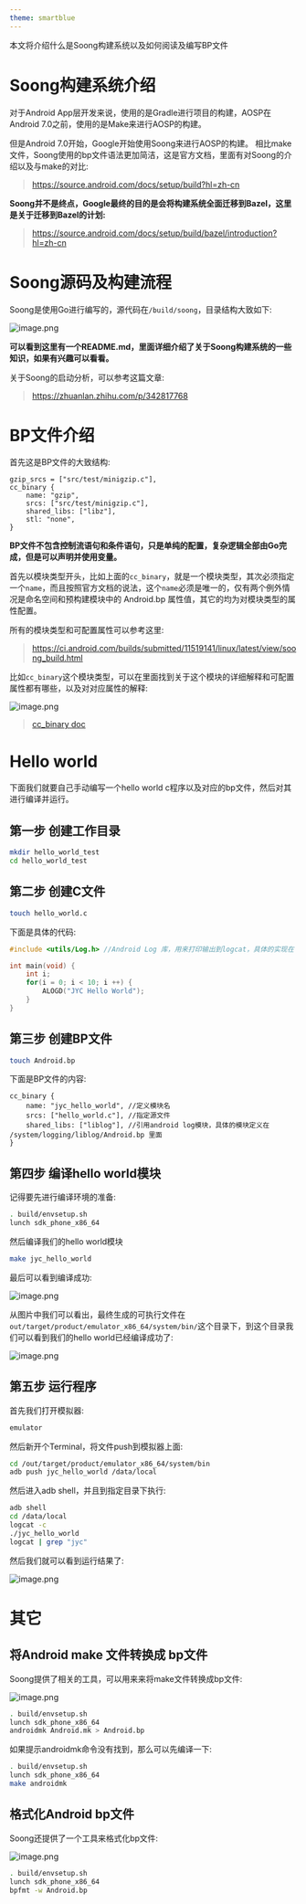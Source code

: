 ```yaml
---
theme: smartblue
---
```


本文将介绍什么是Soong构建系统以及如何阅读及编写BP文件

# Soong构建系统介绍

对于Android App层开发来说，使用的是Gradle进行项目的构建，AOSP在Android 7.0之前，使用的是Make来进行AOSP的构建。

但是Android 7.0开始，Google开始使用Soong来进行AOSP的构建。
相比make文件，Soong使用的bp文件语法更加简洁，这是官方文档，里面有对Soong的介绍以及与make的对比:
>  https://source.android.com/docs/setup/build?hl=zh-cn

**Soong并不是终点，Google最终的目的是会将构建系统全面迁移到Bazel，这里是关于迁移到Bazel的计划:**
> https://source.android.com/docs/setup/build/bazel/introduction?hl=zh-cn

# Soong源码及构建流程
Soong是使用Go进行编写的，源代码在`/build/soong`，目录结构大致如下:

![image.png](https://p1-juejin.byteimg.com/tos-cn-i-k3u1fbpfcp/22486d6164ce4c32ac855ff8b9f3e467~tplv-k3u1fbpfcp-jj-mark:0:0:0:0:q75.image#?w=838&h=787&s=78329&e=png&b=f1efee)

**可以看到这里有一个README.md，里面详细介绍了关于Soong构建系统的一些知识，如果有兴趣可以看看。**

关于Soong的启动分析，可以参考这篇文章:
> https://zhuanlan.zhihu.com/p/342817768

# BP文件介绍
首先这是BP文件的大致结构:
```
gzip_srcs = ["src/test/minigzip.c"],
cc_binary {
    name: "gzip",
    srcs: ["src/test/minigzip.c"],
    shared_libs: ["libz"],
    stl: "none",
}
```
**BP文件不包含控制流语句和条件语句，只是单纯的配置，复杂逻辑全部由Go完成，但是可以声明并使用变量。**

首先以模块类型开头，比如上面的`cc_binary`，就是一个模块类型，其次必须指定一个`name`，而且按照官方文档的说法，这个`name`必须是唯一的，仅有两个例外情况是命名空间和预构建模块中的 Android.bp 属性值，其它的均为对模块类型的属性配置。

所有的模块类型和可配置属性可以参考这里:
> https://ci.android.com/builds/submitted/11519141/linux/latest/view/soong_build.html

比如`cc_binary`这个模块类型，可以在里面找到关于这个模块的详细解释和可配置属性都有哪些，以及对对应属性的解释:


![image.png](https://p3-juejin.byteimg.com/tos-cn-i-k3u1fbpfcp/9c3376d27c2746bb94cf191e30204017~tplv-k3u1fbpfcp-jj-mark:0:0:0:0:q75.image#?w=765&h=756&s=191039&e=png&b=fffefe)

>[ cc_binary doc](https://storage.googleapis.com/android-build/builds/aosp-build-tools-linux-linux/11519141/a97bf94102ad7981c68b6ae6b6f96d4009eb8810dd848429634131f5ee6901b2/cc.html?GoogleAccessId=gcs-sign@android-builds-project.google.com.iam.gserviceaccount.com&Expires=1709388375&Signature=bEB7pvlfQQACyB4RzLoXExaM0kbRtEYn072kXmfEulzP0RrN37SCMkQoE5G47OcWts85M2tYA9o7fQzJzsVVXHIVw0WlZTdlSuD2/U%2BIt3%2BVgbHQyFFdnEt3ALqFeBEQoaPrLvebIL6YShSkMm/3Zfcru487sZpfYbo9TvVPePvhUvDYo9qaQpdRUknUZRgXhl8Wj0eGnQQuEuxwaoXNg6r2iCCPhljr/GlGrlpBtYcZEwwuuhz7RYaMtdM%2Bd9zYEbOaurAc3OlP4ZkXErBWJc7lKuAZvocFEYwNvnbIv6HgF%2BYpiBA4xYkTiO73fYy%2B%2B4z%2BS9dzLPwcnpkh2KWyww%3D%3D#cc_binary)

# Hello world
下面我们就要自己手动编写一个hello world c程序以及对应的bp文件，然后对其进行编译并运行。

## 第一步 创建工作目录
```bash
mkdir hello_world_test
cd hello_world_test
```
## 第二步 创建C文件
```bash
touch hello_world.c
```
下面是具体的代码:
```c
#include <utils/Log.h> //Android Log 库，用来打印输出到logcat，具体的实现在 /system/logging/liblog下面

int main(void) {
    int i;
    for(i = 0; i < 10; i ++) {
        ALOGD("JYC Hello World");
    }
}
```
## 第三步 创建BP文件
```bash
touch Android.bp
```
下面是BP文件的内容:
```
cc_binary {
    name: "jyc_hello_world", //定义模块名
    srcs: ["hello_world.c"], //指定源文件
    shared_libs: ["liblog"], //引用android log模块，具体的模块定义在 /system/logging/liblog/Android.bp 里面
}
```
## 第四步 编译hello world模块
记得要先进行编译环境的准备:
```bash
. build/envsetup.sh
lunch sdk_phone_x86_64
```
然后编译我们的hello world模块
```bash
make jyc_hello_world
```
最后可以看到编译成功:

![image.png](https://p9-juejin.byteimg.com/tos-cn-i-k3u1fbpfcp/aff92f8dbe734047accc1fba731ab89b~tplv-k3u1fbpfcp-jj-mark:0:0:0:0:q75.image#?w=720&h=117&s=21735&e=png&b=2e0923)

从图片中我们可以看出，最终生成的可执行文件在`out/target/product/emulator_x86_64/system/bin/`这个目录下，到这个目录我们可以看到我们的hello world已经编译成功了:

![image.png](https://p9-juejin.byteimg.com/tos-cn-i-k3u1fbpfcp/34dd6dfbdf71489ca883ba8f72c08eb5~tplv-k3u1fbpfcp-jj-mark:0:0:0:0:q75.image#?w=524&h=600&s=40022&e=png&b=efeeed)

## 第五步 运行程序
首先我们打开模拟器:
```bash
emulator
```
然后新开个Terminal，将文件push到模拟器上面:
```bash
cd /out/target/product/emulator_x86_64/system/bin
adb push jyc_hello_world /data/local
```
然后进入adb shell，并且到指定目录下执行:
```bash
adb shell
cd /data/local
logcat -c
./jyc_hello_world
logcat | grep "jyc"
```
然后我们就可以看到运行结果了:

![image.png](https://p1-juejin.byteimg.com/tos-cn-i-k3u1fbpfcp/cf62792e46fa46e5a0299edc1f031f12~tplv-k3u1fbpfcp-jj-mark:0:0:0:0:q75.image#?w=600&h=215&s=12989&e=png&b=2f0924)

# 其它

## 将Android make 文件转换成 bp文件
Soong提供了相关的工具，可以用来来将make文件转换成bp文件:

![image.png](https://p1-juejin.byteimg.com/tos-cn-i-k3u1fbpfcp/6d70eae4191c4252b993a96dd10ab6e5~tplv-k3u1fbpfcp-jj-mark:0:0:0:0:q75.image#?w=651&h=91&s=17982&e=png&b=2e0923)
```bash
. build/envsetup.sh
lunch sdk_phone_x86_64
androidmk Android.mk > Android.bp
```
如果提示androidmk命令没有找到，那么可以先编译一下:
```bash
. build/envsetup.sh
lunch sdk_phone_x86_64
make androidmk
```
## 格式化Android bp文件
Soong还提供了一个工具来格式化bp文件:

![image.png](https://p6-juejin.byteimg.com/tos-cn-i-k3u1fbpfcp/cd044607b60e4f8a9e975c8ac2971257~tplv-k3u1fbpfcp-jj-mark:0:0:0:0:q75.image#?w=569&h=146&s=18304&e=png&b=2e0923)

```bash
. build/envsetup.sh
lunch sdk_phone_x86_64
bpfmt -w Android.bp
```